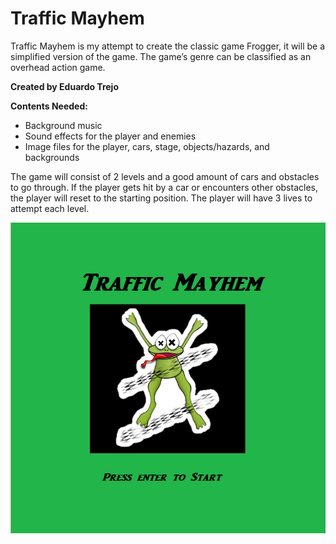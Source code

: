 # Traffic Mayhem

<p>Traffic Mayhem is my attempt to create the classic game Frogger, it will be a simplified version of the game. The game’s genre can be classified as an overhead action game.</p>

<b>Created by Eduardo Trejo </b>

<b>Contents Needed:</b>
* Background music
* Sound effects for the player and enemies 
* Image files for the player, cars, stage, objects/hazards, and backgrounds

<p>The game will consist of 2 levels and a good amount of cars and obstacles to go through. If the player gets hit by a car or encounters other obstacles, the player will reset to the starting position. The player will have 3 lives to attempt each level.</p>    

![Traffic Mayhem](https://github.com/eduardotrejo/Traffic-Mayhem/blob/master/title_screen.png)
